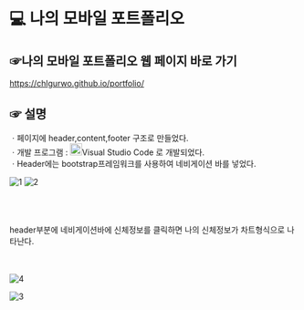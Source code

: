 # 💻 나의 모바일 포트폴리오

## ☞나의 모바일 포트폴리오 웹 페이지 바로 가기 
https://chlgurwo.github.io/portfolio/

## ☞ 설명
ㆍ페이지에 header,content,footer 구조로 만들었다.<br>
ㆍ개발 프로그램 :  <a href="https://code.visualstudio.com/" title="Visual Studio Code"><img src="https://github.com/get-icon/geticon/raw/master/icons/visual-studio-code.svg" alt="Visual Studio Code" width="21px" height="21px"></a>Visual Studio Code 로 개발되었다. <br>
ㆍHeader에는 bootstrap프레임워크를 사용하여 네비게이션 바를 넣었다. <br>

![1](https://user-images.githubusercontent.com/101083779/197352745-61ea88e3-b40c-495d-a506-cd2176b44589.png)
![2](https://user-images.githubusercontent.com/101083779/197352748-d7f2c46f-a231-4923-9ddb-9dcced9f6354.png)

<br><br><br>
header부분에 네비게이션바에 신체정보를 클릭하면 나의 신체정보가 차트형식으로 나타난다.
<br><br><br>

![4](https://user-images.githubusercontent.com/101083779/197352996-9d0038b0-05ac-46c1-b87f-b795a7284c23.png)

![3](https://user-images.githubusercontent.com/101083779/197352944-40cb8d3c-eb4d-4ad6-9691-3dd440efd90b.png)



